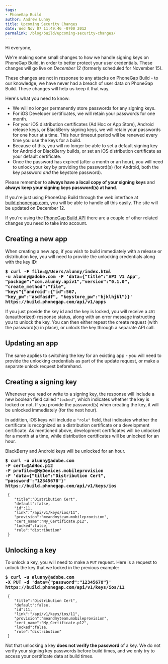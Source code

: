 ```yaml
---
tags:
- PhoneGap Build
author: Andrew Lunny
title: Upcoming Security Changes
date: Wed Nov 07 11:49:46 -0700 2012
permalink: /blog/build/upcoming-security-changes/
---
```

Hi everyone,

We're making some small changes to how we handle signing keys on PhoneGap Build,
in order to better protect your user credentials. These changes will go live on
_December 12_ (formerly scheduled for November 15).

These changes are not in response to any attacks on PhoneGap Build - to
our knowledge, we have never had a breach of user data on PhoneGap Build. These
changes will help us keep it that way.

Here's what you need to know:

* We will no longer permanently store passwords for any signing keys.
* For iOS Developer certificates, we will retain your passwords for one month.
* For your iOS distribution certificates (Ad Hoc or App Store), Android release
keys, or BlackBerry signing keys, we will retain your passwords for one hour at
a time. This hour timeout period will be renewed every time you use the keys
for a build.
* Because of this, you will no longer be able to set a default signing key for
Android or BlackBerry builds, or set an iOS distribution certificate as your
default certificate.
* Once the password has expired (after a month or an hour), you will need to
unlock your key by providing the password(s) (for Android, both the key password
_and_ the keystore password).

Please remember to __always have a local copy of your signing keys__ and
__always keep your signing keys password(s) at hand__.

If you're just using PhoneGap Build through the web interface at
[build.phonegap.com](https://build.phonegap.com), you will be able to handle all
this easily. The site will be updated on December 12.

If you're using the [PhoneGap Build API](https://build.phonegap.com/docs/api)
there are a couple of other related changes you need to take into account.

<!-- end-slug -->

## Creating a new app

When creating a new app, if you wish to build immediately with a release or
distribution key, you will need to provide the unlocking credentials along with
the key ID:

<pre><strong>$ curl -F file=@/Users/alunny/index.html
-u alunny@adobe.com -F 'data={"title":"API V1 App",
"package":"com.alunny.apiv1","version":"0.1.0",
"create_method":"file",
"keys"{"android":{"id":567,
"key_pw":"asdfasdf", "keystore_pw":"hjklhjkl"}}'
https://build.phonegap.com/api/v1/apps</strong></pre>

If you just provide the key id and the key is locked, you will receive a `401`
(unauthorized) response status, along with an error message instructing you to
unlock the key. You can then either repeat the create request (with the
password(s) in place), or unlock the key through a separate API call.

## Updating an app

The same applies to switching the key for an existing app - you will need to
provide the unlocking credentials as part of the update request, or make a
separate unlock request beforehand.

## Creating a signing key

Whenever you read or write to a signing key, the response will include a new
boolean field called `"locked"`, which indicates whether the key is locked or
not. If you provide the password(s) when creating the key, it will be unlocked
immediately (for the next hour).

In addition, iOS keys will include a `"role"` field, that indicates whether the
certificate is recognized as a distribution certificate or a development
certificate. As mentioned above, development certificates will be unlocked for a
month at a time, while distribution certificates will be unlocked for an hour.

BlackBerry and Android keys will be unlocked for an hour.

<pre><strong>$ curl -u alunny@adobe.com
-F cert=@AdHoc.p12
-F profile=@MyDevices.mobileprovision
-F 'data={"title":"Distribution Cert",
"password":"12345678"}'
https://build.phonegap.com/api/v1/keys/ios</strong></pre>
     {
        "title":"Distribution Cert",
        "default":false,
        "id":11,
        "link":"/api/v1/keys/ios/11",
        "provision":"meandmyteam.mobileprovision",
        "cert_name":"My_Certificate.p12",
        "locked":false,
        "role":"distribution"
     }

## Unlocking a key

To unlock a key, you will need to make a `PUT` request. Here is a request to
unlock the key that we locked in the previous example:

<pre><strong>$ curl -u alunny@adobe.com
-X PUT -d 'data={"password":"12345678"}'
https://build.phonegap.com/api/v1/keys/ios/11</strong></pre>
     {
        "title":"Distribution Cert",
        "default":false,
        "id":11,
        "link":"/api/v1/keys/ios/11",
        "provision":"meandmyteam.mobileprovision",
        "cert_name":"My_Certificate.p12",
        "locked":false,
        "role":"distribution"
     }

Not that unlocking a key __does not verify the password__ of a key. We do not
verify your signing key passwords before build times, and we only try to access
your certificate data at build times.
